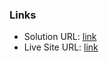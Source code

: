 ### Links

- Solution URL: [link](https://github.com/mihai3636/2025--newsletter-sign-up-with-success-message)
- Live Site URL: [link](https://mihai3636.github.io/2025--newsletter-sign-up-with-success-message/)

